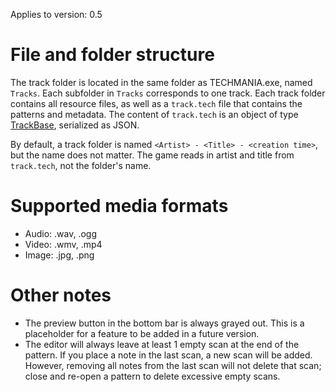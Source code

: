 Applies to version: 0.5

# File and folder structure
The track folder is located in the same folder as TECHMANIA.exe, named `Tracks`. Each subfolder in `Tracks` corresponds to one track. Each track folder contains all resource files, as well as a `track.tech` file that contains the patterns and metadata. The content of `track.tech` is an object of type [TrackBase](https://github.com/techmania-team/techmania/blob/master/TECHMANIA/Assets/Scripts/Serializable/Track.cs), serialized as JSON.

By default, a track folder is named `<Artist> - <Title> - <creation time>`, but the name does not matter. The game reads in artist and title from `track.tech`, not the folder's name.

# Supported media formats
* Audio: .wav, .ogg
* Video: .wmv, .mp4
* Image: .jpg, .png

# Other notes

* The preview button in the bottom bar is always grayed out. This is a placeholder for a feature to be added in a future version.
* The editor will always leave at least 1 empty scan at the end of the pattern. If you place a note in the last scan, a new scan will be added. However, removing all notes from the last scan will not delete that scan; close and re-open a pattern to delete excessive empty scans.
